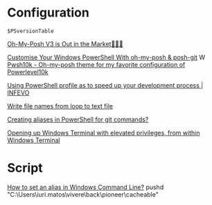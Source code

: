 # Configuration

```
$PSversionTable
```

[Oh-My-Posh V3 is Out in the Market🎉🎉🎉](https://medium.com/illumination/oh-my-posh-v3-is-out-in-the-market-9ef3def19e58)

[Customise Your Windows PowerShell With oh-my-posh & posh-git](https://medium.com/analytics-vidhya/customize-your-windows-powershell-with-oh-my-posh-posh-git-93284b2749b6)
W
[Pwsh10k - Oh-my-posh theme for my favorite configuration of Powerlevel10k](https://github.com/Kudostoy0u/pwsh10k)

[Using PowerShell profile as to speed up your development process | INFEVO](https://infevo.net/using-powershell-profile-as-to-speed-up-your-development-process/)

[Write file names from loop to text file](https://stackoverflow.com/a/17664081)

[Creating aliases in PowerShell for git commands?](https://stackoverflow.com/questions/2858484/creating-aliases-in-powershell-for-git-commands)

[Opening up Windows Terminal with elevated privileges, from within Windows Terminal](https://stackoverflow.com/a/62542633)

# Script

[How to set an alias in Windows Command Line?](https://superuser.com/a/1674903)
pushd "C:\Users\iuri.matos\vivere\back\pioneer\cacheable"